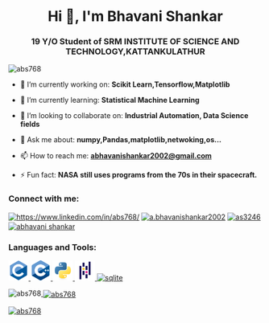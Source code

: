 <h1 align="center">Hi 👋, I'm Bhavani Shankar</h1>
<h3 align="center">19 Y/O Student of SRM INSTITUTE OF SCIENCE AND TECHNOLOGY,KATTANKULATHUR</h3>

<p align="left"> <img src="https://komarev.com/ghpvc/?username=abs768&label=Profile%20views&color=0e75b6&style=flat" alt="abs768" /> </p>


- 🔭 I’m currently working on: **Scikit Learn,Tensorflow,Matplotlib**

- 🌱 I’m currently learning: **Statistical Machine Learning**

- 👯 I’m looking to collaborate on: **Industrial Automation, Data Science fields**

- 💬 Ask me about: **numpy,Pandas,matplotlib,netwoking,os...**

- 📫 How to reach me: **abhavanishankar2002@gmail.com**

- ⚡ Fun fact: **NASA still uses programs from the 70s in their spacecraft.**

<h3 align="left">Connect with me:</h3>
<p align="left">
<a href="https://www.linkedin.com/in/abs768/" target="blank"><img align="center" src="https://raw.githubusercontent.com/rahuldkjain/github-profile-readme-generator/master/src/images/icons/Social/linked-in-alt.svg" alt="https://www.linkedin.com/in/abs768/" height="30" width="40" /></a>
<a href="https://instagram.com/a.bhavanishankar2002" target="blank"><img align="center" src="https://raw.githubusercontent.com/rahuldkjain/github-profile-readme-generator/master/src/images/icons/Social/instagram.svg" alt="a.bhavanishankar2002" height="30" width="40" /></a>
<a href="https://www.hackerrank.com/as3246" target="blank"><img align="center" src="https://raw.githubusercontent.com/rahuldkjain/github-profile-readme-generator/master/src/images/icons/Social/hackerrank.svg" alt="as3246" height="30" width="40" /></a>
<a href="https://auth.geeksforgeeks.org/user/abhavani shankar" target="blank"><img align="center" src="https://raw.githubusercontent.com/rahuldkjain/github-profile-readme-generator/master/src/images/icons/Social/geeks-for-geeks.svg" alt="abhavani shankar" height="30" width="40" /></a>
</p>

<h3 align="left">Languages and Tools:</h3>
<p align="left"> <a href="https://www.cprogramming.com/" target="_blank" rel="noreferrer"> <img src="https://raw.githubusercontent.com/devicons/devicon/master/icons/c/c-original.svg" alt="c" width="40" height="40"/> </a> <a href="https://www.w3schools.com/cpp/" target="_blank" rel="noreferrer"> <img src="https://raw.githubusercontent.com/devicons/devicon/master/icons/cplusplus/cplusplus-original.svg" alt="cplusplus" width="40" height="40"/> </a> <a href="https://www.python.org" target="_blank" rel="noreferrer"> <img src="https://raw.githubusercontent.com/devicons/devicon/master/icons/python/python-original.svg" alt="python" width="40" height="40"/> 
<a href="https://pandas.pydata.org/" target="_blank" rel="noreferrer"> <img src="https://raw.githubusercontent.com/devicons/devicon/2ae2a900d2f041da66e950e4d48052658d850630/icons/pandas/pandas-original.svg" alt="pandas" width="40" height="40"/> </a>
<a href="https://www.sqlite.org/" target="_blank" rel="noreferrer"> <img src="https://www.vectorlogo.zone/logos/sqlite/sqlite-icon.svg" alt="sqlite" width="40" height="40"/>

<p><img align="left" src="https://github-readme-stats.vercel.app/api/top-langs?username=abs768&show_icons=true&locale=en&layout=compact" alt="abs768" /></p>


<p>&nbsp;<img align="center" src="https://github-readme-stats.vercel.app/api?username=abs768&show_icons=true&locale=en" alt="abs768" /></p>


<p><img align="center" src="https://github-readme-streak-stats.herokuapp.com/?user=abs768&" alt="abs768" /></p>
